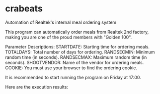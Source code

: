 # crabeats
Automation of Realtek's internal meal ordering system

This program can automatically order meals from Realtek 2nd factory, 
making you are one of the proud members with "Golden 100".

Parameter Descriptions:
STARTDATE: Starting time for ordering meals.
TOTALDAYS: Total number of days for ordering.
RANDSECMIN: Minimum random time (in seconds).
RANDSECMAX: Maximum random time (in seconds).
SHOOTVENDOR: Name of the vendor for ordering meals.
COOKIE: You must use your browser to find the ordering cookie.

It is recommended to start running the program on Friday at 17:00.

Here are the execution results:
